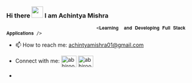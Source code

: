 ### Hi there <img src="https://raw.githubusercontent.com/MartinHeinz/MartinHeinz/master/wave.gif" width="30px"> I am Achintya Mishra
                                     <𝐋𝐞𝐚𝐫𝐧𝐢𝐧𝐠  𝐚𝐧𝐝 𝐃𝐞𝐯𝐞𝐥𝐨𝐩𝐢𝐧𝐠 𝐅𝐮𝐥𝐥 𝐒𝐭𝐚𝐜𝐤 𝐀𝐩𝐩𝐥𝐢𝐜𝐚𝐭𝐢𝐨𝐧𝐬 />
- 📫 How to reach me: achintyamishra01@gmail.com
- Connect with me:
 <a href="https://www.linkedin.com/in/achintya-mishra-6b3669219/" rel="nofollow"><img align="center" src="https://raw.githubusercontent.com/rahuldkjain/github-profile-readme-generator/master/src/images/icons/Social/linked-in-alt.svg" alt="abhiroop-singh-49043320a" height="30" width="40" style="max-width: 100%;"></a>
 <a href="https://instagram.com/achintya_msh" rel="nofollow"><img align="center" src="https://raw.githubusercontent.com/rahuldkjain/github-profile-readme-generator/master/src/images/icons/Social/instagram.svg" alt="abhiroop__19" height="30" width="40" style="max-width: 100%;"></a>
  
-
<!--
**achintyamishra01/achintyamishra01** is a ✨ _special_ ✨ repository because its `README.md` (this file) appears on your GitHub profile.

Here are some ideas to get you started:

- 🔭 I’m currently working on ...
- 🌱 I’m currently learning ...
- 👯 I’m looking to collaborate on ...
- 🤔 I’m looking for help with ...
- 💬 Ask me about ...

- 😄 Pronouns: ...
- ⚡ Fun fact: ...
-->
